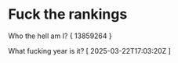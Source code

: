 # Fuck the rankings

Who the hell am I?
{ 13859264 }

What fucking year is it?
[ 2025-03-22T17:03:20Z ]
